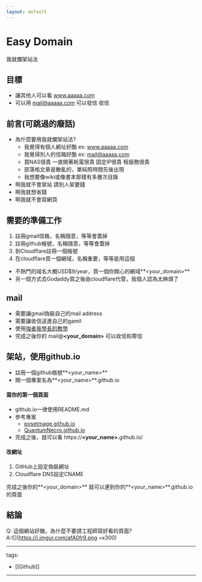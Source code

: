 ```yaml
---
layout: default
---
```


# Easy Domain
我就爛架站法

## 目標
* 讓其他人可以看 www.aaaaa.com 
* 可以用 mail@aaaaa.com 可以發信 收信

## 前言(可跳過的廢話)
* 為什麼要用我就爛架站法?
  * 我覺得有個人網址好酷 ex: www.aaaaa.com
  * 我覺得別人的信箱好酷 ex: mail@aaaaa.com
  * 買NAS很貴 一直開著耗電很貴 固定IP很貴 租服務很貴
  * 部落格文章是散亂的，單純照時間先後出現
  * 我想要像wiki或像書本那樣有多層次目錄
* 啊我就不會架站 請別人架要錢
* 啊我就想省錢
* 啊我就不會寫網頁

## 需要的準備工作
1. 註冊gmail信箱，名稱隨意，等等會蓋掉
2. 註冊github帳號，名稱隨意，等等會蓋掉
3. 到Cloudflare註冊一個帳號
4. 在cloudflare買一個網域，名稱重要，等等是用這個
  * 不熱門的域名大概USD$9/year，買一個你開心的網域**<your_domain>**
  * 另一個方式去Godaddy買之後由cloudflare代管，我個人認為太麻煩了

## mail
* 需要讓gmail偽裝自己的mail address
* 需要讓收信送進自己的gamil
* 使用[強者我學長的教學](https://github.com/FlandreDaisuki/gh-as-blog/issues/7)
* 完成之後你的 mail@**<your_domain>** 可以收信和寄信

## 架站，使用github.io
* 註冊一個github帳號**<your_name>**
* 開一個專案名為**<your_name>**.github.io

#### 寫你的第一個頁面
* github.io一律使用README.md
* 參考專案 
  * [posetmage.github.io](https://github.com/posetmage/posetmage.github.io)
  * [QuantumNecro.github.io](https://github.com/QuantumNecro/QuantumNecro.github.io)
* 完成之後，就可以看 https://**<your_name>**.github.io/

#### 改網址
1. GitHub上設定偽裝網址
2. Cloudflare DNS設定CNAME

完成之後你的**<your_domain>** 就可以連到你的**<your_name>**.github.io的頁面

## 結論
Q: 這個網站好醜，為什麼不要請工程師寫好看的頁面?  
A:![](https://i.imgur.com/afA0fr9.png =x300)


---
tags:
  - [[Github]]
  
---